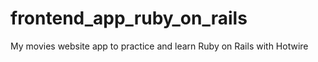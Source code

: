 # frontend_app_ruby_on_rails
My movies website app to practice and learn Ruby on Rails with Hotwire
